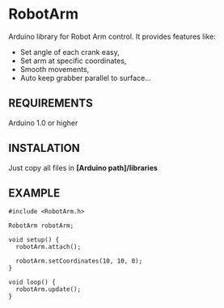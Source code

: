 RobotArm
========

Arduino library for Robot Arm control. It provides features like:
- Set angle of each crank easy,
- Set arm at specific coordinates,
- Smooth movements,
- Auto keep grabber parallel to surface...


REQUIREMENTS
------------

Arduino 1.0 or higher


INSTALATION
-----------

Just copy all files in **[Arduino path]/libraries**


EXAMPLE
-------

    #include <RobotArm.h>
    
    RobotArm robotArm;
    
    void setup() {
      robotArm.attach();
      
      robotArm.setCoordinates(10, 10, 0);
    }
    
    void loop() {
      robotArm.update();
    }
